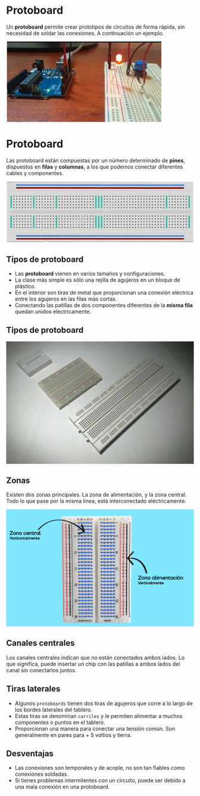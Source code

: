 
# Protoboard

Un **protoboard** permite crear prototipos de circuitos de forma rápida, sin necesidad de soldar las  conexiones. A continuación un ejemplo.

![](img/2023-12-02-16-23-12.png)

# Protoboard

Las protoboard están compuestas por un número determinado de **pines**, dispuestos en **filas** y **columnas**, a los que podemos conectar diferentes cables y componentes.

![imagen](media/image52.jpeg)

## Tipos de protoboard

- Las **protoboard** vienen en varios tamaños y configuraciones.
- La clase más simple es sólo una rejilla de agujeros en un bloque de plástico.
- En el interior son tiras de metal que proporcionan una conexión eléctrica entre los agujeros en las filas más cortas.
- Conectando las patillas de dos componentes diferentes de la **misma fila** quedan unidos eléctricamente.

## Tipos de protoboard

![imagen](img/2022-12-13-10-23-10.png)

## Zonas

Existen dos zonas principales. La zona de alimentación, y la zona central. Todo lo que pase por la misma línea, está interconectado eléctricamente.

![](img/2023-12-02-12-09-09.png)

## Canales centrales

Los canales centrales indican que no están conectados ambos lados. Lo que significa, puede insertar un chip con las patillas a ambos lados del canal sin conectarlos juntos.

## Tiras laterales

- Algunos ``protoboards`` tienen dos tiras de agujeros que corre a lo largo de los bordes laterales del tablero.
- Estas tiras se denominan ``carriles`` y le permiten alimentar a muchos componentes o puntos en el tablero.
- Proporcionan una manera para conectar una tensión común. Son generalmente en pares para + 5 voltios y tierra.

## Desventajas

- Las conexiones son temporales y de acople, no son tan fiables como conexiones soldadas.
- Si tienes problemas intermitentes con un circuito, puede ser debido a una mala conexión en una protoboard.
